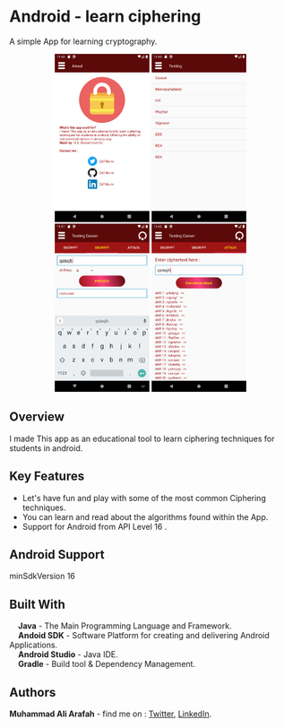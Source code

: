 # Android - learn ciphering
A simple App for learning cryptography.
<p align="center">
  <img src="app/screenshots/1.png" height="300"/>
  <img src="app/screenshots/2.png" height="300"/>
  <img src="app/screenshots/3.png" height="300"/>
  <img src="app/screenshots/4.png" height="300"/>
</p>

## Overview  
I made This app as an educational tool to learn ciphering techniques for students in android.

## Key Features
* Let's have fun and play with some of the most common Ciphering techniques.
* You can learn and read about the algorithms found within the App.
* Support for Android from API Level 16 .

## Android Support
 minSdkVersion 16
 
## Built With  
&nbsp;&nbsp;&nbsp;&nbsp;**Java** - The Main Programming Language and Framework.  
&nbsp;&nbsp;&nbsp;&nbsp;**Andoid SDK** - Software Platform for creating and delivering Android Applications.   
&nbsp;&nbsp;&nbsp;&nbsp;**Android Studio** - Java IDE.  
&nbsp;&nbsp;&nbsp;&nbsp;**Gradle** - Build tool & Dependency Management.    

## Authors  
   **Muhammad Ali Arafah** - find me on : [Twitter](https://twitter.com/ZaTribune), [LinkedIn](https://www.linkedin.com/in/zatribune).  
